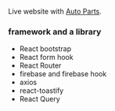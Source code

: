 Live website with [Auto Parts](https://auto-parts-4490a.web.app/).

### framework and a library

- React bootstrap
- React form hook
- React Router
- firebase and firebase hook
- axios
- react-toastify
- React Query
